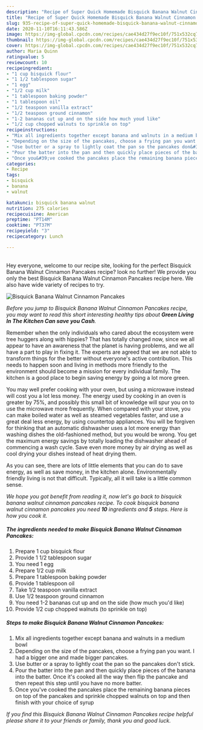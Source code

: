 ```yaml
---
description: "Recipe of Super Quick Homemade Bisquick Banana Walnut Cinnamon Pancakes"
title: "Recipe of Super Quick Homemade Bisquick Banana Walnut Cinnamon Pancakes"
slug: 935-recipe-of-super-quick-homemade-bisquick-banana-walnut-cinnamon-pancakes
date: 2020-11-10T16:11:43.586Z
image: https://img-global.cpcdn.com/recipes/cae434d27f9ec10f/751x532cq70/bisquick-banana-walnut-cinnamon-pancakes-recipe-main-photo.jpg
thumbnail: https://img-global.cpcdn.com/recipes/cae434d27f9ec10f/751x532cq70/bisquick-banana-walnut-cinnamon-pancakes-recipe-main-photo.jpg
cover: https://img-global.cpcdn.com/recipes/cae434d27f9ec10f/751x532cq70/bisquick-banana-walnut-cinnamon-pancakes-recipe-main-photo.jpg
author: Maria Quinn
ratingvalue: 5
reviewcount: 10
recipeingredient:
- "1 cup bisquick flour"
- "1 1/2 tablespoon sugar"
- "1 egg"
- "1/2 cup milk"
- "1 tablespoon baking powder"
- "1 tablespoon oil"
- "1/2 teaspoon vanilla extract"
- "1/2 teaspoon ground cinnamon"
- "1-2 bananas cut up and on the side how much youd like"
- "1/2 cup chopped walnuts to sprinkle on top"
recipeinstructions:
- "Mix all ingredients together except banana and walnuts in a medium bowl"
- "Depending on the size of the pancakes, choose a frying pan you want. I had a bigger one and made bigger pancakes."
- "Use butter or a spray to lightly coat the pan so the pancakes don&#39;t stick."
- "Pour the batter into the pan and then quickly place pieces of the banana into the batter. Once it&#39;s cooked all the way then flip the pancake and then repeat this step until you have no more batter."
- "Once you&#39;ve cooked the pancakes place the remaining banana pieces on top of the pancakes and sprinkle chopped walnuts on top and then finish with your choice of syrup"
categories:
- Recipe
tags:
- bisquick
- banana
- walnut

katakunci: bisquick banana walnut 
nutrition: 275 calories
recipecuisine: American
preptime: "PT14M"
cooktime: "PT37M"
recipeyield: "3"
recipecategory: Lunch

---
```

<br>
Hey everyone, welcome to our recipe site, looking for the perfect Bisquick Banana Walnut Cinnamon Pancakes recipe? look no further! We provide you only the best Bisquick Banana Walnut Cinnamon Pancakes recipe here. We also have wide variety of recipes to try.
<br>


![Bisquick Banana Walnut Cinnamon Pancakes](https://img-global.cpcdn.com/recipes/cae434d27f9ec10f/751x532cq70/bisquick-banana-walnut-cinnamon-pancakes-recipe-main-photo.jpg)

<i>Before you jump to Bisquick Banana Walnut Cinnamon Pancakes recipe, you may want to read this short interesting healthy tips about 
<strong>Green Living In The Kitchen Can save you Cash</strong>.</i>
</br>

Remember when the only individuals who cared about the ecosystem were tree huggers along with hippies? That has totally changed now, since we all appear to have an awareness that the planet is having problems, and we all have a part to play in fixing it. The experts are agreed that we are not able to transform things for the better without everyone's active contribution. This needs to happen soon and living in methods more friendly to the environment should become a mission for every individual family. The kitchen is a good place to begin saving energy by going a lot more green.

You may well prefer cooking with your oven, but using a microwave instead will cost you a lot less money. The energy used by cooking in an oven is greater by 75%, and possibly this small bit of knowledge will spur you on to use the microwave more frequently. When compared with your stove, you can make boiled water as well as steamed vegetables faster, and use a great deal less energy, by using countertop appliances. You will be forgiven for thinking that an automatic dishwasher uses a lot more energy than washing dishes the old-fashioned method, but you would be wrong. You get the maximum energy savings by totally loading the dishwasher ahead of commencing a wash cycle. Save even more money by air drying as well as cool drying your dishes instead of heat drying them.

As you can see, there are lots of little elements that you can do to save energy, as well as save money, in the kitchen alone. Environmentally friendly living is not that difficult. Typically, all it will take is a little common sense.


<i>We hope you got benefit from reading it, now let's go back to bisquick banana walnut cinnamon pancakes recipe. To cook bisquick banana walnut cinnamon pancakes you need <strong>10</strong> ingredients and <strong>5</strong> steps. Here is how you cook it.
</i>

##### The ingredients needed to make Bisquick Banana Walnut Cinnamon Pancakes:

1. Prepare 1 cup bisquick flour
1. Provide 1 1/2 tablespoon sugar
1. You need 1 egg
1. Prepare 1/2 cup milk
1. Prepare 1 tablespoon baking powder
1. Provide 1 tablespoon oil
1. Take 1/2 teaspoon vanilla extract
1. Use 1/2 teaspoon ground cinnamon
1. You need 1-2 bananas cut up and on the side (how much you&#39;d like)
1. Provide 1/2 cup chopped walnuts (to sprinkle on top)


##### Steps to make Bisquick Banana Walnut Cinnamon Pancakes:

1. Mix all ingredients together except banana and walnuts in a medium bowl
1. Depending on the size of the pancakes, choose a frying pan you want. I had a bigger one and made bigger pancakes.
1. Use butter or a spray to lightly coat the pan so the pancakes don&#39;t stick.
1. Pour the batter into the pan and then quickly place pieces of the banana into the batter. Once it&#39;s cooked all the way then flip the pancake and then repeat this step until you have no more batter.
1. Once you&#39;ve cooked the pancakes place the remaining banana pieces on top of the pancakes and sprinkle chopped walnuts on top and then finish with your choice of syrup


<i>If you find this Bisquick Banana Walnut Cinnamon Pancakes recipe helpful please share it to your friends or family, thank you and good luck.</i>
